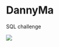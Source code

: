 # DannyMa
SQL challenge

![](https://camo.githubusercontent.com/19879e603b5f092c257cca66960224e5625536253bf73dfcc6e5abd17a41a974/68747470733a2f2f387765656b73716c6368616c6c656e67652e636f6d2f696d616765732f636173652d73747564792d64657369676e732f312e706e67.png)
